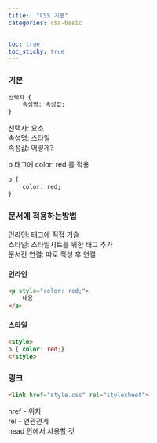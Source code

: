 ```yaml
---
title:  "CSS 기본"
categories: css-basic


toc: true
toc_sticky: true
---
```


### 기본
```html
선택자 {
    속성명: 속성값;
}
```
선택자: 요소  
속성명: 스타일  
속성값: 어떻게?

p 태그에 color: red 를 적용
```html
p {
    color: red;
}
```

### 문서에 적용하는방법
인라인: 태그에 직접 기술  
스타일: 스타일시트를 위한 태그 추가  
문서간 연결: 따로 작성 후 연결

#### 인라인
```html
<p style="color: red;">
    내용
</p>
```
#### 스타일
```html
<style>
p { color: red;}
</style>
```
### 링크
```html
<link href="style.css" rel="stylesheet">
```
href - 위치  
rel - 연관관계  
head 안에서 사용할 것